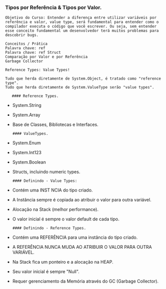 ### Tipos por Referência & Tipos por Valor. 
    
    Objetivo do Curso: Entender a diferença entre utilizar variáveis por referência e valor, value type, será fundamental para entender como o compilador executa o código que você escrever. Ou seja, sem entender esse conceito fundamental um desenvolvedor terá muitos problemas para descobrir bugs. 

    Conceitos / Prática
    Palavra chave: ref
    Palavra chave: ref Struct
    Comparação por Valor e por Referência
    Garbage Collector

    Reference Types: Value Types!

    Tudo que herda diretamente de System.Object, é tratado como "reference type". 
    Tudo que herda diretamente de System.ValueType serão "value types".
       
       #### Reference Types.
 - System.String
 - System.Array
 - Base de Classes, Bibliotecas e Interfaces. 
    
       #### ValueTypes.
 - System.Enum
 - System.Int123
 - System.Boolean
 - Structs, incluindo numeric types.

       #### Definindo - Value Types:
 - Contém uma INST NCIA do tipo criado. 
 - A Instância sempre é copiada ao atribuir o valor para outra variável. 
 - Alocação na Stack (melhor performance).
 - O valor inicial é sempre o valor default de cada tipo. 

       #### Definindo - Reference Types.
 - Contém uma REFERÊNCIA para uma instância do tipo criado. 
 - A REFERÊNCIA NUNCA MUDA AO ATRIBUIR O VALOR PARA OUTRA VARIÁVEL.
 - Na Stack fica um ponteiro e a alocação na HEAP.
 - Seu valor inicial é sempre "Null". 
 - Requer gerenciamento da Memória através do GC (Garbage Collector).
